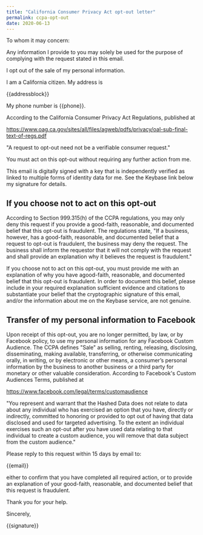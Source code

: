 ```yaml
---
title: "California Consumer Privacy Act opt-out letter"
permalink: ccpa-opt-out
date: 2020-06-13
---
```


To whom it may concern:

Any information I provide to you may solely be used
for the purpose of complying with the request stated
in this email.

I opt out of the sale of my personal information.

I am a California citizen.  My address is

{{addressblock}}

My phone number is {{phone}}.

According to the California Consumer Privacy Act
Regulations, published at

https://www.oag.ca.gov/sites/all/files/agweb/pdfs/privacy/oal-sub-final-text-of-regs.pdf

"A request to opt-out need not be a verifiable
consumer request."

You must act on this opt-out without requiring any
further action from me. 

This email is digitally signed with a key that is
independently verified as linked to multiple forms
of identity data for me.  See the Keybase link below
my signature for details.

## If you choose not to act on this opt-out

According to Section 999.315(h) of the CCPA
regulations, you may only deny this request
if you provide a good-faith, reasonable, and
documented belief that this opt-out is fraudulent.
The regulations state, "If a business, however,
has a good-faith, reasonable, and documented belief
that a request to opt-out is fraudulent, the business
may deny the request.  The business shall inform the
requestor that it will not comply with the request
and shall provide an explanation why it believes the
request is fraudulent."

If you choose not to act on this opt-out, you must
provide me with an explanation of why you have
agood-faith, reasonable, and documented belief that
this opt-out is fraudulent.  In order to document this
belief, please include in your required explanation
sufficient evidence and citations to substantiate
your belief that the cryptographic signature of this
email, and/or the information about me on the Keybase
service, are not genuine.

## Transfer of my personal information to Facebook

Upon receipt of this opt-out, you are no longer
permitted, by law, or by Facebook policy, to use
my personal information for any Facebook Custom
Audience.  The CCPA defines "Sale" as selling,
renting, releasing, disclosing, disseminating, making
available, transferring, or otherwise communicating
orally, in writing, or by electronic or other means,
a consumer’s personal information by the business
to another business or a third party for monetary or
other valuable consideration.  According to Facebook's
Custom Audiences Terms, published at

https://www.facebook.com/legal/terms/customaudience

"You represent and warrant that the Hashed Data
does not relate to data about any individual who
has exercised an option that you have, directly or
indirectly, committed to honoring or provided to
opt out of having that data disclosed and used for
targeted advertising. To the extent an individual
exercises such an opt-out after you have used data
relating to that individual to create a custom
audience, you will remove that data subject from the
custom audience."

Please reply to this request within 15 days by email to:

{{email}}

either to confirm that you have completed all
required action, or to provide an explanation of your
good-faith, reasonable, and documented belief that
this request is fraudulent.

Thank you for your help.

Sincerely,

{{signature}}
